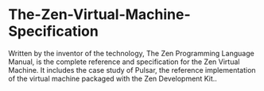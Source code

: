 # The-Zen-Virtual-Machine-Specification
Written by the inventor of the technology, The Zen Programming Language Manual, is the complete reference and specification for the Zen Virtual Machine. It includes the case study of Pulsar, the reference implementation of the virtual machine packaged with the Zen Development Kit..
